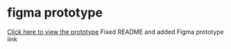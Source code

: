 ﻿# figma prototype
 [Click here to view the prototype](https://www.figma.com/proto/DXgnVLAFy8GKdruo7kpk8D/task-3?node-id=0-1&t=Q2zgdASwb70dsWZE-1)
 Fixed README and added Figma prototype link
